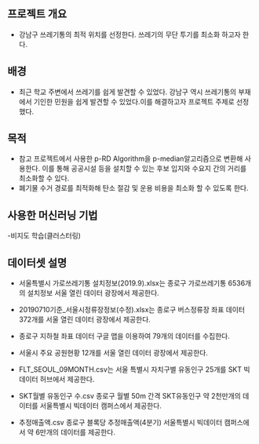 ## 프로젝트 개요

- 강남구 쓰레기통의 최적 위치를 선정한다. 쓰레기의 무단 투기를 최소화 하고자 한다. 

## 배경

- 최근 학교 주변에서 쓰레기를 쉽게 발견할 수 있었다. 강남구 역시 쓰레기통의 부재에서 기인한 민원을 쉽게 발견할 수 있었다.이를 해결하고자 프로젝트 주제로 선정했다.

## 목적
- 참고 프로젝트에서 사용한 p-RD Algorithm을 p-median알고리즘으로 변환해 사용한다. 이를 통해 공공시설 등을 설치할 수 있는 후보 입지와 수요지 간의 거리를 최소화할 수 있다.
- 폐기물 수거 경로를 최적화해 탄소 절감 및 운용 비용을 최소화 할 수 있도록 한다.

## 사용한 머신러닝 기법

-비지도 학습(클러스터링)

## 데이터셋 설명

- 서울특별시 가로쓰레기통 설치정보(2019.9).xlsx는 종로구 가로쓰레기통 6536개의 설치정보 서울 열린 데이터 광장에서 제공한다.

- 20190710기준_서울시정류장정보(수정).xlsx는  종로구 버스정류장 좌표 데이터  372개를 서울 열린 데이터 광장에서 제공한다.

- 종로구 지하철 좌표 데이터 구글 맵을 이용하여 79개의 데이터를 수집한다.

- 서울시 주요 공원현황 12개를 서울 열린 데이터 광장에서 제공한다.

- FLT_SEOUL_09MONTH.csv는 서울 특별시 자치구별 유동인구  25개를 SKT 빅데이터
 허브에서 제공한다.

- SKT월별 유동인구 수.csv 종로구 월별 50m 간격 SKT유동인구 약 2천만개의 데이터를
 서울특별시 빅데이터 캠퍼스에서  제공한다.

- 추정매출액.csv 종로구 블록당 추정매출액(4분기) 서울특별시 빅데이터 캠퍼스에서 약 6만개의 데이터를 제공한다.
